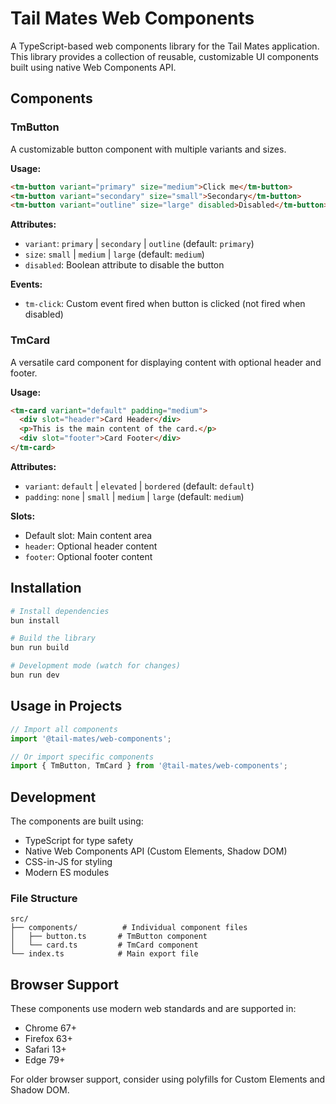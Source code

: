 # Tail Mates Web Components

A TypeScript-based web components library for the Tail Mates application. This library provides a collection of reusable, customizable UI components built using native Web Components API.

## Components

### TmButton

A customizable button component with multiple variants and sizes.

**Usage:**
```html
<tm-button variant="primary" size="medium">Click me</tm-button>
<tm-button variant="secondary" size="small">Secondary</tm-button>
<tm-button variant="outline" size="large" disabled>Disabled</tm-button>
```

**Attributes:**
- `variant`: `primary` | `secondary` | `outline` (default: `primary`)
- `size`: `small` | `medium` | `large` (default: `medium`)
- `disabled`: Boolean attribute to disable the button

**Events:**
- `tm-click`: Custom event fired when button is clicked (not fired when disabled)

### TmCard

A versatile card component for displaying content with optional header and footer.

**Usage:**
```html
<tm-card variant="default" padding="medium">
  <div slot="header">Card Header</div>
  <p>This is the main content of the card.</p>
  <div slot="footer">Card Footer</div>
</tm-card>
```

**Attributes:**
- `variant`: `default` | `elevated` | `bordered` (default: `default`)
- `padding`: `none` | `small` | `medium` | `large` (default: `medium`)

**Slots:**
- Default slot: Main content area
- `header`: Optional header content
- `footer`: Optional footer content

## Installation

```bash
# Install dependencies
bun install

# Build the library
bun run build

# Development mode (watch for changes)
bun run dev
```

## Usage in Projects

```typescript
// Import all components
import '@tail-mates/web-components';

// Or import specific components
import { TmButton, TmCard } from '@tail-mates/web-components';
```

## Development

The components are built using:
- TypeScript for type safety
- Native Web Components API (Custom Elements, Shadow DOM)
- CSS-in-JS for styling
- Modern ES modules

### File Structure

```
src/
├── components/          # Individual component files
│   ├── button.ts       # TmButton component
│   └── card.ts         # TmCard component
└── index.ts            # Main export file
```

## Browser Support

These components use modern web standards and are supported in:
- Chrome 67+
- Firefox 63+
- Safari 13+
- Edge 79+

For older browser support, consider using polyfills for Custom Elements and Shadow DOM.